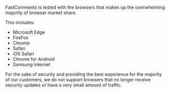 FastComments is tested with the browsers that makes up the overwhelming majority of browser market share.

This includes:

- Microsoft Edge
- FireFox
- Chrome
- Safari
- iOS Safari
- Chrome for Android
- Samsung Internet

For the sake of security and providing the best experience for the majority of our customers, we do not
support browsers that no longer receive security updates or have a very small amount of traffic.
